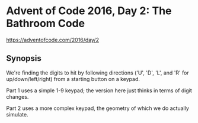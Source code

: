 # Advent of Code 2016, Day 2: The Bathroom Code

https://adventofcode.com/2016/day/2

## Synopsis

We're finding the digits to hit by following directions ('U', 'D', 'L', and 'R' for up/down/left/right) from a starting button on a keypad.

Part 1 uses a simple 1-9 keypad; the version here just thinks in terms of digit changes.

Part 2 uses a more complex keypad, the geometry of which we do actually simulate.

